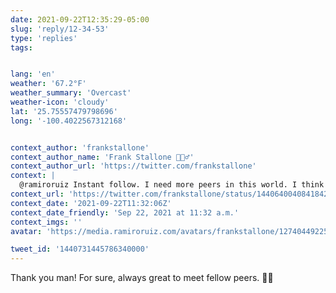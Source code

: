 ```yaml
---
date: 2021-09-22T12:35:29-05:00
slug: 'reply/12-34-53'
type: 'replies'
tags:


lang: 'en'
weather: '67.2°F'
weather_summary: 'Overcast'
weather-icon: 'cloudy'
lat: '25.75557479798696'
long: '-100.4022567312168'


context_author: 'frankstallone'
context_author_name: 'Frank Stallone 🧘🏻‍♂️'
context_author_url: 'https://twitter.com/frankstallone'
context: |
  @ramiroruiz Instant follow. I need more peers in this world. I think I am the only, "UX Designer" at ADP who has design apps and Terminal open on a daily basis.
context_url: 'https://twitter.com/frankstallone/status/1440640040841842692?s=12'
context_date: '2021-09-22T11:32:06Z'
context_date_friendly: 'Sep 22, 2021 at 11:32 a.m.'
context_imgs: ''
avatar: 'https://media.ramiroruiz.com/avatars/frankstallone/1274044922564395010/RlkWqxPD_bigger.jpg'

tweet_id: '1440731445786340000'
---
```

Thank you man! For sure, always great to meet fellow peers. 🙌🏼